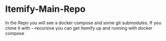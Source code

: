 # Itemify-Main-Repo
In the Repo you will see a docker compose and some git submodules. If you clone it with --recursive you can get Itemify up and running with docker compose
